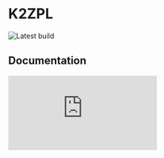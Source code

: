 # K2ZPL

![Latest build](https://github.com/itsmattking/k2zpl/actions/workflows/build-test.yaml/badge.svg)

## Documentation

![The Zebra ZPL programming guide in PDF format](https://www.zebra.com/content/dam/support-dam/en/documentation/unrestricted/guide/software/zpl-zbi2-pg-en.pdf)
